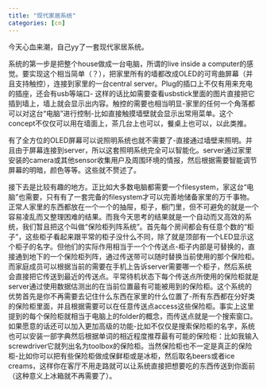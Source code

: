 ```yaml
---
title: "现代家居系统"
categories: [cn]
---
```


今天心血来潮，自己yy了一套现代家居系统。

系统的第一步是把整个house做成一台电脑，所谓的live inside a computer的感觉。要实现这个相当简单（？），把家里所有的墙都改成OLED的可弯曲屏幕（并且支持触控），连接到家里的一台central server。Plug的插口上不仅有用来充电的插座，还会有usb等端口- 这样的话比如需要查看usbstick里面的图片直接把它插到墙上，墙上就会显示出内容。触控的需要也相当明显-家里的任何一个角落都可以对这台“电脑”进行控制-比如直接触摸墙壁就会显示出常用菜单。这个concept不仅仅可以用在墙面上，茶几台上也可以，餐桌上也可以，以此类推。

有了全方位的OLED屏幕可以说照明系统也就不需要了-直接通过墙壁来照明。并且由于屏幕连接到server，所以这套照明系统完全可以智能化。server通过家里安装的camera或其他sensor收集用户及周围环境的情报，然后根据需要智能调节屏幕的明暗，颜色等等。这些就不赘述了。

接下去是比较有趣的地方。正比如大多数电脑都需要一个filesystem，家这台“电脑”也需要，只有有了一套完备的filesystem才可以完善地储备家里的万千事物。正常人家里的东西都放在一个一个的抽屉，柜子，橱门里，但不可避免的就是一个容易凌乱而又整理困难的结果。而我今天思考的结果就是一个自动而又高效的系统，我们暂且把这个叫做“保险柜列阵系统”。首先每个房间都会有任意个数的“柜子”，这些柜子看起来跟平常的柜子没什么不同，除了就是顶部有一个LED显示这个柜子的名字。但他们的实际作用相当于一个个传送点-柜子内部是可替换的，直接通到地下的一个保险柜列阵，通过传送带可以随时替换当前使用的那个保险柜。而家庭成员可以根据当前的需要在手机上告诉server需要哪一个柜子，然后系统会直接把它传送到最近的传送点。平常待机状态下每个传送点所使用的保险柜就是server通过使用数据估测出的在当前位置最有可能被用到的保险柜。这个系统的优势首先是你不再需要去记住什么东西在家里的什么位置了-所有东西都在分好类的保险柜里面，并且根据需要可以在任意传送点access这些保险柜。事实上这里提到的每个保险柜就相当于电脑上的folder的概念，而传送点就是一个搜索窗口。如果愿意的话还可以加入更加高级的功能-比如不仅仅是搜索保险柜的名字，系统也可以安装一部字典然后根据单词的相近程度推荐最有可能的保险柜：比如我输入screwdriver它就列出名为toolbox的保险柜。当然保险柜也不一定是真正的保险柜-比如你可以把有些保险柜做成保鲜柜或是冰柜，然后取名beers或者ice creams，这样你在客厅不用走路就可以让系统直接把想要吃的东西传送到你面前（这种意义上冰箱就不再需要了）。
